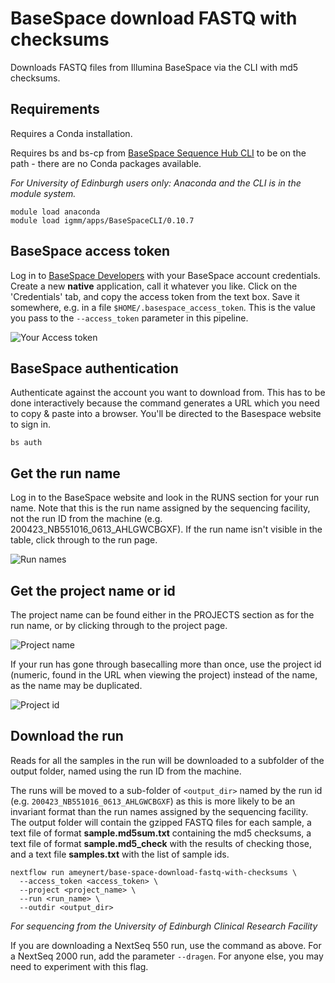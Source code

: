 # BaseSpace download FASTQ with checksums

Downloads FASTQ files from Illumina BaseSpace via the CLI with md5 checksums.

## Requirements

Requires a Conda installation.

Requires bs and bs-cp from [BaseSpace Sequence Hub CLI](https://developer.basespace.illumina.com/docs/content/documentation/cli/cli-overview) to be on the path - there are no Conda packages available.

*For University of Edinburgh users only: Anaconda and the CLI is in the module system.*

```
module load anaconda
module load igmm/apps/BaseSpaceCLI/0.10.7
```

## BaseSpace access token

Log in to [BaseSpace Developers](https://developer.basespace.illumina.com/) with your BaseSpace account credentials. Create a new **native** application, call it whatever you like. Click on the 'Credentials' tab, and copy the access token from the text box. Save it somewhere, e.g. in a file `$HOME/.basespace_access_token`. This is the value you pass to the `--access_token` parameter in this pipeline.

![Your Access token](https://user-images.githubusercontent.com/6746627/135823532-8a125293-9f78-4a5d-b6bc-1424561589c5.png)

## BaseSpace authentication

Authenticate against the account you want to download from. This has to be done interactively because the command generates a URL which you need to copy & paste into a browser. You'll be directed to the Basespace website to sign in.

```
bs auth
```

## Get the run name

Log in to the BaseSpace website and look in the RUNS section for your run name. Note that this is the run name assigned by the sequencing facility, not the run ID from the machine (e.g. 200423_NB551016_0613_AHLGWCBGXF). If the run name isn't visible in the table, click through to the run page.

![Run names](https://user-images.githubusercontent.com/6746627/135824500-2752411f-0a76-4dd3-9785-43c69bb6692c.png)

## Get the project name or id

The project name can be found either in the PROJECTS section as for the run name, or by clicking through to the project page.

![Project name](https://user-images.githubusercontent.com/6746627/135824717-845cce97-8a00-4679-a90c-cd0af0413998.png)

If your run has gone through basecalling more than once, use the project id (numeric, found in the URL when viewing the project) instead of the name, as the name may be duplicated.

![Project id](https://user-images.githubusercontent.com/6746627/135824793-a926673e-726a-4a7e-b334-8e307990884f.png)

## Download the run

Reads for all the samples in the run will be downloaded to a subfolder of the output folder, named using the run ID from the machine.

The runs will be moved to a sub-folder of `<output_dir>` named by the run id (e.g. `200423_NB551016_0613_AHLGWCBGXF`) as this is more likely to be an invariant format than the run names assigned by the sequencing facility. The output folder will contain the gzipped FASTQ files for each sample, a text file of format **sample.md5sum.txt** containing the md5 checksums, a text file of format **sample.md5_check** with the results of checking those, and a text file **samples.txt** with the list of sample ids.

```
nextflow run ameynert/base-space-download-fastq-with-checksums \
  --access_token <access_token> \
  --project <project_name> \
  --run <run_name> \
  --outdir <output_dir>
```

*For sequencing from the University of Edinburgh Clinical Research Facility*

If you are downloading a NextSeq 550 run, use the command as above. For a NextSeq 2000 run, add the parameter `--dragen`. For anyone else, you may need to experiment with this flag.

